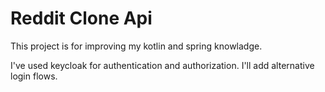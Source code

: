 
# Reddit Clone Api

This project is for improving my kotlin and spring knowladge. 

I've used keycloak for authentication and authorization. I'll add alternative login flows.



